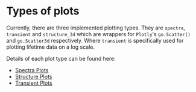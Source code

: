 # Types of plots
Currently, there are three implemented plotting types. They are `spectra`, `transient` and `structure_3d` which are wrappers for `Plotly`'s  `go.Scatter()` and `go.Scatter3d` respectively. Where `transient` is specifically used for plotting lifetime data on a log scale. 

Details of each plot type can be found here:
- [Spectra Plots](spectra.md)
- [Structure Plots](structure.md)
- [Transient Plots](transient.md)
